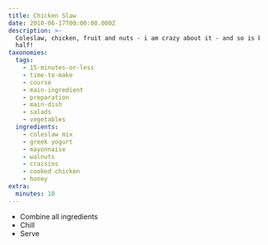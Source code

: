 ```yaml
---
title: Chicken Slaw
date: 2010-06-17T00:00:00.000Z
description: >-
  Coleslaw, chicken, fruit and nuts - i am crazy about it - and so is better
  half!
taxonomies:
  tags:
    - 15-minutes-or-less
    - time-to-make
    - course
    - main-ingredient
    - preparation
    - main-dish
    - salads
    - vegetables
  ingredients:
    - coleslaw mix
    - greek yogurt
    - mayonnaise
    - walnuts
    - craisins
    - cooked chicken
    - honey
extra:
  minutes: 10
---
```

 - Combine all ingredients
 - Chill
 - Serve
